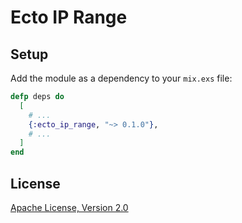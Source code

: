 # Ecto IP Range

## Setup

Add the module as a dependency to your `mix.exs` file:

```elixir
defp deps do
  [
    # ...
    {:ecto_ip_range, "~> 0.1.0"},
    # ...
  ]
end
```

## License

[Apache License, Version 2.0](http://www.apache.org/licenses/LICENSE-2.0)
